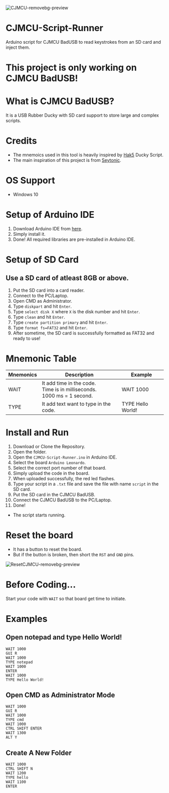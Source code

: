 ![CJMCU-removebg-preview](https://github.com/user-attachments/assets/c25ea15f-b204-4ddd-92b3-7bbd16d117ba)

# CJMCU-Script-Runner
Arduino script for CJMCU BadUSB to read keystrokes from an SD card and inject them.

# This project is only working on CJMCU BadUSB!

# What is CJMCU BadUSB?
It is a USB Rubber Ducky with SD card support to store large and complex scripts.

# Credits
- The mnemoics used in this tool is heavily inspired by [Hak5](https://github.com/hak5) Ducky Script.
- The main inspiration of this project is from [Seytonic](https://github.com/Seytonic).

# OS Support
- Windows 10

# Setup of Arduino IDE
1. Download Arduino IDE from [here](https://www.arduino.cc/en/software).
2. Simply install it.
3. Done! All required libraries are pre-installed in Arduino IDE.

# Setup of SD Card
## Use a SD card of atleast 8GB or above.
1. Put the SD card into a card reader. 
2. Connect to the PC/Laptop.
3. Open CMD as Administrator.
4. Type `diskpart` and hit `Enter`.
5. Type `select disk X` where `X` is the disk number and hit `Enter`.
6. Type `clean` and hit `Enter`.
7. Type `create partition primary` and hit `Enter`.
8. Type `format fs=FAT32` and hit `Enter`.
9. After sometime, the SD card is successfully formatted as FAT32 and ready to use!

# Mnemonic Table
| Mnemonics | Description | Example  |
|-----------|-------------|----------|
| WAIT      | It add time in the code.<br>Time is in milliseconds.<br>1000 ms = 1 second. | WAIT 1000 |
| TYPE      | It add text want to type in the code. | TYPE Hello World! |

# Install and Run
1. Download or Clone the Repository.
2. Open the folder.
3. Open the `CJMCU-Script-Runner.ino` in Arduino IDE.
4. Select the board `Arduino Leonardo`.
5. Select the correct port number of that board.
6. Simply upload the code in the board.
7. When uploaded successfully, the red led flashes.
8. Type your script in a `.txt` file and save the file with name `script` in the SD card.
9. Put the SD card in the CJMCU BadUSB.
10. Connect the CJMCU BadUSB to the PC/Laptop.
11. Done!
- The script starts running.

# Reset the board
- It has a button to reset the board.
- But if the button is broken, then short the `RST` and `GND` pins.

![ResetCJMCU-removebg-preview](https://github.com/user-attachments/assets/c394dbd1-9a56-461c-97ff-a69174245cc5)

# Before Coding...
Start your code with `WAIT` so that board get time to initiate.

# Examples
## Open notepad and type Hello World!

```
WAIT 1000
GUI R
WAIT 1000
TYPE notepad
WAIT 1000
ENTER
WAIT 1000
TYPE Hello World!
```
## Open CMD as Administrator Mode

```
WAIT 1000
GUI R
WAIT 1000
TYPE cmd
WAIT 1000
CTRL SHIFT ENTER
WAIT 1300
ALT Y
```
## Create A New Folder
```
WAIT 1000
CTRL SHIFT N
WAIT 1200
TYPE hello
WAIT 1100
ENTER
```
